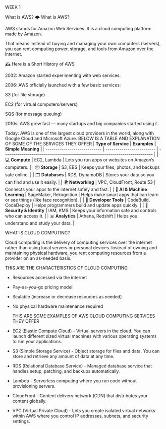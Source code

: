 
WEEK 1

What is AWS?
🌩️ What is AWS?

AWS stands for Amazon Web Services.
It is a cloud computing platform made by Amazon.

That means instead of buying and managing your own computers (servers),
you can rent computing power, storage, and tools from Amazon over the internet.

🕰️ Here is a Short History of AWS

2002: Amazon started experimenting with web services.

2006: AWS officially launched with a few basic services:

S3 (for file storage)

EC2 (for virtual computers/servers)

SQS (for message queuing)

2010s: AWS grew fast — many startups and big companies started using it.

Today: AWS is one of the largest cloud providers in the world, along with Google Cloud and Microsoft Azure.
BELOW IS A TABLE AND EXPLANATION OF SOME OF THE SERVICES THEY OFFER
| **Type of Service**          | **Examples**              | **Simple Meaning**                                                          |
| ---------------------------- | ------------------------- | --------------------------------------------------------------------------- |
| 💻 **Compute**               | EC2, Lambda               | Lets you run apps or websites on Amazon’s computers.                        |
| 📦 **Storage**               | S3, EBS                   | Keeps your files, photos, and backups safe online.                          |
| 🗂️ **Databases**            | RDS, DynamoDB             | Stores your data so you can find and use it easily.                         |
| 🌍 **Networking**            | VPC, CloudFront, Route 53 | Connects your apps to the internet safely and fast.                         |
| 🧠 **AI & Machine Learning** | SageMaker, Rekognition    | Helps make smart apps that can learn or see things (like face recognition). |
| 🧰 **Developer Tools**       | CodeBuild, CodeDeploy     | Helps programmers build and update apps quickly.                            |
| 🔐 **Security & Identity**   | IAM, KMS                  | Keeps your information safe and controls who can access it.                 |
| 📊 **Analytics**             | Athena, Redshift          | Helps you understand and study your data.                                   |

WHAT IS CLOUD COMPUTING?

Cloud computing is the delivery of computing services over the internet rather than using local servers or personal devices. Instead of owning and maintaining physical hardware, you rent computing resources from a provider on an as-needed basis.

THIS ARE THE CHARACTERISTICS OF CLOUD COMPUTING
- Resources accessed via the internet
- Pay-as-you-go pricing model
- Scalable (increase or decrease resources as needed)
- No physical hardware maintenance required

    THIS ARE SOME EXAMPLES OF AWS CLOUD COMPUTING SERVICES THEY OFFER
  
- EC2 (Elastic Compute Cloud) - Virtual servers in the cloud. You can launch different sized virtual machines with various operating systems to run your applications. 
- S3 (Simple Storage Service) - Object storage for files and data. You can store and retrieve any amount of data at any time.
- RDS (Relational Database Service) - Managed database service that handles setup, patching, and backups automatically.
- Lambda - Serverless computing where you run code without provisioning servers. 
- CloudFront - Content delivery network (CDN) that distributes your content globally. 
- VPC (Virtual Private Cloud) - Lets you create isolated virtual networks within AWS where you control IP addresses, subnets, and security settings.

